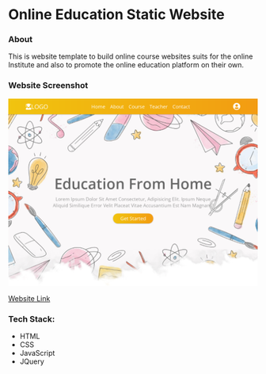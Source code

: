 # Online Education Static Website

### About
This is website template to build online course websites suits for the online Institute and also to promote the online education platform on their own.

### Website Screenshot
<div align="center">
<img src="Images/home.png" alt="" />
</div>

[Website Link](https://theshifaligwal.github.io//)


### Tech Stack:
* HTML
* CSS
* JavaScript
* JQuery